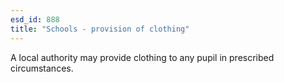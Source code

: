```yaml
---
esd_id: 888
title: "Schools - provision of clothing"
---
```


A local authority may provide clothing to any pupil in prescribed circumstances.

